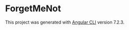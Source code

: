 # ForgetMeNot

This project was generated with [Angular CLI](https://github.com/angular/angular-cli) version 7.2.3.

